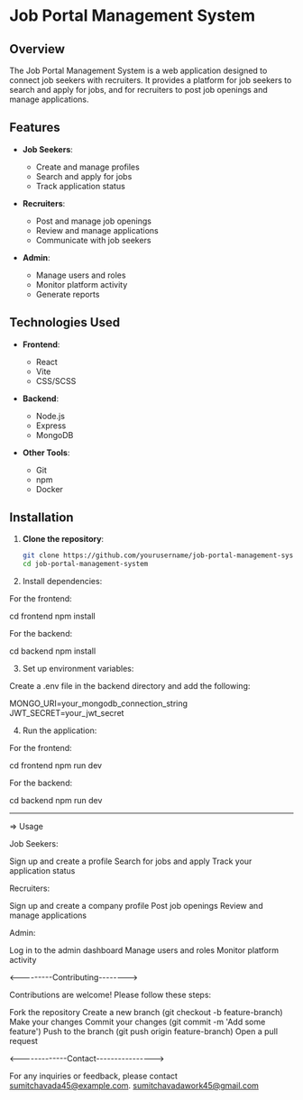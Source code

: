 # Job Portal Management System

## Overview
The Job Portal Management System is a web application designed to connect job seekers with recruiters. It provides a platform for job seekers to search and apply for jobs, and for recruiters to post job openings and manage applications.

## Features
- **Job Seekers**:
  - Create and manage profiles
  - Search and apply for jobs
  - Track application status

- **Recruiters**:
  - Post and manage job openings
  - Review and manage applications
  - Communicate with job seekers

- **Admin**:
  - Manage users and roles
  - Monitor platform activity
  - Generate reports

## Technologies Used
- **Frontend**:
  - React
  - Vite
  - CSS/SCSS

- **Backend**:
  - Node.js
  - Express
  - MongoDB

- **Other Tools**:
  - Git
  - npm
  - Docker

## Installation
1. **Clone the repository**:
   ```sh
   git clone https://github.com/yourusername/job-portal-management-system.git
   cd job-portal-management-system


2. Install dependencies:

For the frontend:

cd frontend
npm install

For the backend:

cd backend
npm install


3. Set up environment variables:

Create a .env file in the backend directory and add the following:


MONGO_URI=your_mongodb_connection_string
JWT_SECRET=your_jwt_secret

4. Run the application:

For the frontend:

cd frontend
npm run dev

For the backend:

cd backend
npm run dev

******************************************************

=> Usage

Job Seekers:

Sign up and create a profile
Search for jobs and apply
Track your application status


Recruiters:

Sign up and create a company profile
Post job openings
Review and manage applications


Admin:

Log in to the admin dashboard
Manage users and roles
Monitor platform activity



<---------Contributing-------->

Contributions are welcome! Please follow these steps:

Fork the repository
Create a new branch (git checkout -b feature-branch)
Make your changes
Commit your changes (git commit -m 'Add some feature')
Push to the branch (git push origin feature-branch)
Open a pull request


<-------------Contact---------------->

For any inquiries or feedback, please contact sumitchavada45@example.com.
sumitchavadawork45@gmail.com
